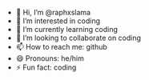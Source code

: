 - 👋 Hi, I’m @raphxslama
- 👀 I’m interested in coding
- 🌱 I’m currently learning coding
- 💞️ I’m looking to collaborate on coding
- 📫 How to reach me: github
- 😄 Pronouns: he/him
- ⚡ Fun fact: coding

<!---
raphxslama/raphxslama is a ✨ special ✨ repository because its `README.md` (this file) appears on your GitHub profile.
You can click the Preview link to take a look at your changes.
--->
